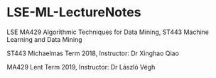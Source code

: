 # LSE-ML-LectureNotes
LSE MA429 Algorithmic Techniques for Data Mining, ST443 Machine Learning and Data Mining

ST443 Michaelmas Term 2018, Instructor: Dr Xinghao Qiao

MA429 Lent Term 2019, Instructor: Dr László Végh
